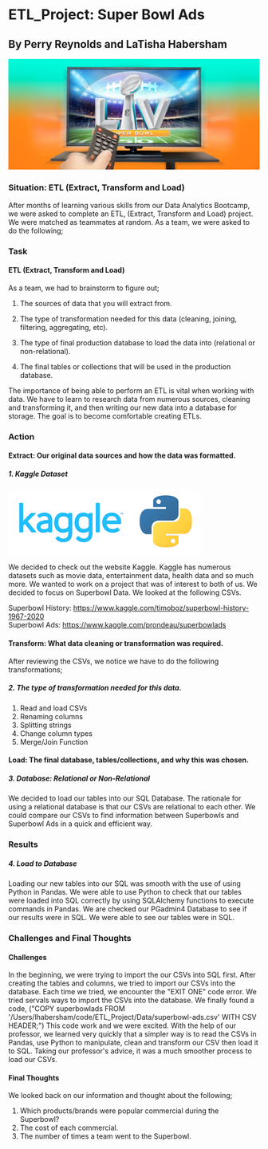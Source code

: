 # ETL_Project: Super Bowl Ads<br>

## By Perry Reynolds and LaTisha Habersham<br>

![Superbowlads](https://github.com/reyno255/ETL_Project/blob/main/Superbowl_Ad.jpg)<br>

### Situation: ETL (Extract, Transform and Load)<br>

After months of learning various skills from our Data Analytics Bootcamp, we were asked to complete an ETL, (Extract, Transform and Load) project. We were matched as teammates at random. As a team, we were asked to do the following;<br>

### Task<br>

#### ETL (Extract, Transform and Load)<br>
As a team, we had to brainstorm to figure out;<br>

1. The sources of data that you will extract from.<br>

2. The type of transformation needed for this data (cleaning, joining, filtering, aggregating, etc).<br>

3. The type of final production database to load the data into (relational or non-relational).<br>

4. The final tables or collections that will be used in the production database.<br>

The importance of being able to perform an ETL is vital when working with data. We have to learn to research data from numerous sources, cleaning and transforming it, and then writing our new data into a database for storage. The goal is to become comfortable creating ETLs. 

### Action<br>

#### Extract: Our original data sources and how the data was formatted.<br>

##### 1. Kaggle Dataset<br>
![Kaggle](https://github.com/reyno255/ETL_Project/blob/main/kaggle.png)<br>

We decided to check out the website Kaggle. Kaggle has numerous datasets such as movie data, entertainment data, health data and so much more. We wanted to work on a project that was of interest to both of us. We decided to focus on Superbowl Data. We looked at the following CSVs.<br> 

Superbowl History: https://www.kaggle.com/timoboz/superbowl-history-1967-2020<br>
Superbowl Ads: https://www.kaggle.com/prondeau/superbowlads<br>

#### Transform: What data cleaning or transformation was required.<br>
After reviewing the CSVs, we notice we have to do the following transformations;<br>

##### 2. The type of transformation needed for this data.<br>
1. Read and load CSVs<br>
2. Renaming columns<br>
3. Splitting strings<br>
4. Change column types<br>
5. Merge/Join Function<br>

#### Load: The final database, tables/collections, and why this was chosen.<br>
##### 3. Database: Relational or Non-Relational<br>

We decided to load our tables into our SQL Database. The rationale for using a relational database is that our CSVs are relational to each other. We could compare our CSVs to find information between Superbowls and Superbowl Ads in a quick and efficient way.<br>

### Results<br>
##### 4. Load to Database<br>

Loading our new tables into our SQL was smooth with the use of using Python in Pandas. We were able to use Python to check that our tables were loaded into SQL correctly by using SQLAlchemy functions to execute commands in Pandas. We are checked our PGadmin4 Database to see if our results were in SQL. We were able to see our tables were in SQL.<br>

### Challenges and Final Thoughts<br>

#### Challenges<br>
In the beginning, we were trying to import the our CSVs into SQL first. After creating the tables and columns, we tried to import our CSVs into the database. Each time we tried, we encounter the "EXIT ONE" code error. We tried servals ways to import the CSVs into the database. We finally found a code, ("COPY superbowlads FROM '/Users/lhabersham/code/ETL_Project/Data/superbowl-ads.csv' WITH CSV HEADER;") This code work and we were excited. With the help of our professor, we learned very quickly that a simpler way is to read the CSVs in Pandas, use Python to manipulate, clean and transform our CSV then load it to SQL. Taking our professor's advice, it was a much smoother process to load our CSVs.<br>

#### Final Thoughts<br>
We looked back on our information and thought about the following;<br>
1. Which products/brands were popular commercial during the Superbowl?<br>
2. The cost of each commercial.<br>
3. The number of times a team went to the Superbowl.<br>
